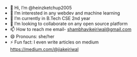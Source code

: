 - 👋 Hi, I’m @heinzketchup2005
- 👀 I’m interested in any webdev and machine learning
- 🌱 I’m currently in B.Tech CSE 2nd year
- 💞️ I’m looking to collaborate on any open source platform
- 📫 How to reach me email- shambhavikejriwal@gmail.com
- 😄 Pronouns: she/her
- ⚡ Fun fact: I even write articles on medium https://medium.com/@jiakejriwal

<!---
heinzketchup2005/heinzketchup2005 is a ✨ special ✨ repository because its `README.md` (this file) appears on your GitHub profile.
You can click the Preview link to take a look at your changes.
--->
